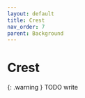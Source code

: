 ```yaml
---
layout: default
title: Crest
nav_order: 7
parent: Background
---
```


# Crest

{: .warning }
TODO write
